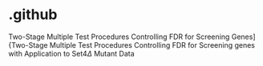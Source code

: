 # .github
Two-Stage Multiple Test Procedures Controlling FDR for Screening Genes]{Two-Stage Multiple Test Procedures Controlling FDR for Screening genes with Application to Set4$\Delta$ Mutant Data
